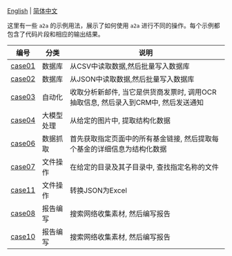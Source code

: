 [English](README.md) | [简体中文](README.cn.md)

这里有一些 `a2a` 的示例用法，展示了如何使用 `a2a` 进行不同的操作。每个示例都包含了代码片段和相应的输出结果。

|编号|分类|说明|
|---|---|---|
|[case01](case01/case01.md)|数据库|从CSV中读取数据,然后批量写入数据库|
|[case02](case02/case02.md)|数据库|从JSON中读取数据,然后批量写入数据库|
|[case03](case03/case03.md)|自动化|收取分析新邮件, 当它是供货商发票时, 调用OCR抽取信息, 然后录入到CRM中, 然后发送通知|
|[case04](case04/case04.md)|大模型处理|从给定的图片中, 提取结构化数据|
|[case06](case06/case06.md)|数据抓取|首先获取指定页面中的所有基金链接, 然后提取每个基金的详细信息为结构化数据|
|[case07](case07/case07.md)|文件操作|在给定的目录及其子目录中, 查找指定名称的文件|
|[case11](case11/case11.md)|文件操作|转换JSON为Excel|
|[case08](case08/case08.md)|报告编写|搜索网络收集素材, 然后编写报告|
|[case10](case10/case10.md)|报告编写|搜索网络收集素材, 然后编写报告|
